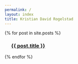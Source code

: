 ```yaml
---
permalink: /
layout: index
title: Kristian David Rogelstad
---
```


<div class="row workPosts">
  {% for post in site.posts %}
    <a href="{{ post.url }}">
      <div class="medium-6 large-4 columns end">
      <div class="overlay"></div>
        <div class="inner" style="background-image:url({{ post.img }});">
          <h3><span>{{ post.title }}</span></h3>
        </div>
      </div>
    </a>
  {% endfor %}
</div>
